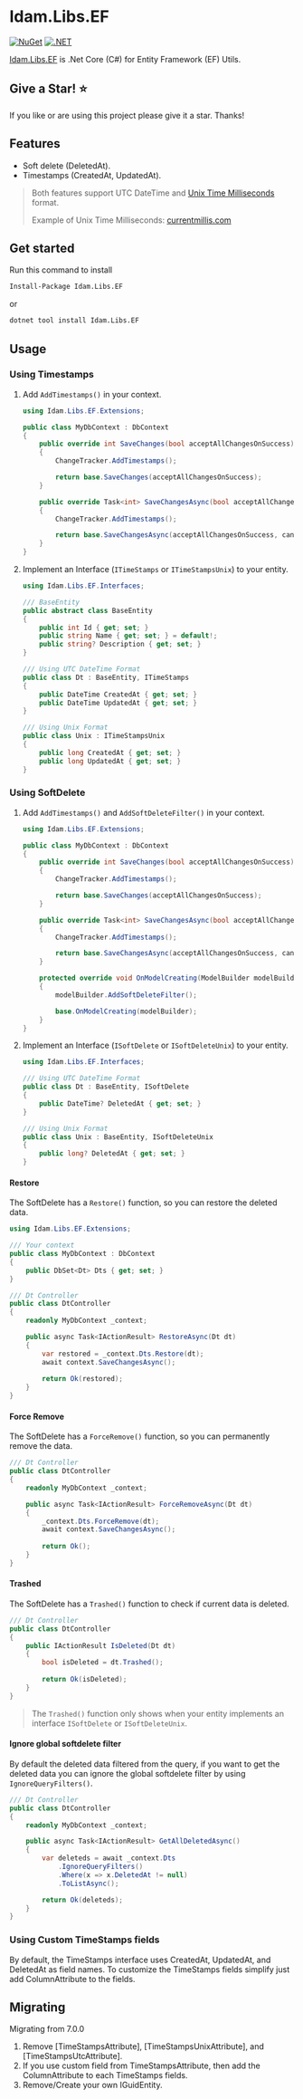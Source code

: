 # Idam.Libs.EF

[![NuGet](https://img.shields.io/nuget/v/Idam.Libs.EF.svg)](https://www.nuget.org/packages/Idam.Libs.EF) [![.NET](https://github.com/ronnygunawan/RG.RazorMail/actions/workflows/CI.yml/badge.svg)](https://github.com/idamachmadfaizin/Idam.Libs.EF/actions/workflows/test.yml)

[Idam.Libs.EF](https://github.com/idamachmadfaizin/Idam.Libs.EF) is .Net Core (C#) for Entity Framework (EF) Utils.

## Give a Star! :star:

If you like or are using this project please give it a star. Thanks!

## Features

- Soft delete (DeletedAt).
- Timestamps (CreatedAt, UpdatedAt).

>Both features support UTC DateTime and [Unix Time Milliseconds](https://learn.microsoft.com/en-us/dotnet/api/system.datetimeoffset.tounixtimemilliseconds?view=net-7.0) format.
>
>Example of Unix Time Milliseconds: [currentmillis.com](https://currentmillis.com)

## Get started

Run this command to install

```sh
Install-Package Idam.Libs.EF
```

or

```sh
dotnet tool install Idam.Libs.EF
```

## Usage

### Using Timestamps

1. Add `AddTimestamps()` in your context.

    ```cs
    using Idam.Libs.EF.Extensions;

    public class MyDbContext : DbContext
    {
        public override int SaveChanges(bool acceptAllChangesOnSuccess)
        {
            ChangeTracker.AddTimestamps();

            return base.SaveChanges(acceptAllChangesOnSuccess);
        }

        public override Task<int> SaveChangesAsync(bool acceptAllChangesOnSuccess, CancellationToken cancellationToken = default)
        {
            ChangeTracker.AddTimestamps();

            return base.SaveChangesAsync(acceptAllChangesOnSuccess, cancellationToken);
        }
    }
    ```

2. Implement an Interface (`ITimeStamps` or `ITimeStampsUnix`) to your entity.

    ```cs
    using Idam.Libs.EF.Interfaces;

    /// BaseEntity
    public abstract class BaseEntity
    {
        public int Id { get; set; }
        public string Name { get; set; } = default!;
        public string? Description { get; set; }
    }

    /// Using UTC DateTime Format
    public class Dt : BaseEntity, ITimeStamps
    {
        public DateTime CreatedAt { get; set; }
        public DateTime UpdatedAt { get; set; }
    }

    /// Using Unix Format
    public class Unix : ITimeStampsUnix
    {
        public long CreatedAt { get; set; }
        public long UpdatedAt { get; set; }
    }
    ```

### Using SoftDelete

1. Add `AddTimestamps()` and `AddSoftDeleteFilter()` in your context.

    ```cs
    using Idam.Libs.EF.Extensions;

    public class MyDbContext : DbContext
    {
        public override int SaveChanges(bool acceptAllChangesOnSuccess)
        {
            ChangeTracker.AddTimestamps();

            return base.SaveChanges(acceptAllChangesOnSuccess);
        }

        public override Task<int> SaveChangesAsync(bool acceptAllChangesOnSuccess, CancellationToken cancellationToken = default)
        {
            ChangeTracker.AddTimestamps();

            return base.SaveChangesAsync(acceptAllChangesOnSuccess, cancellationToken);
        }

        protected override void OnModelCreating(ModelBuilder modelBuilder)
        {
            modelBuilder.AddSoftDeleteFilter();

            base.OnModelCreating(modelBuilder);
        }
    }
    ```

2. Implement an Interface (`ISoftDelete` or `ISoftDeleteUnix`) to your entity.

    ```cs
    using Idam.Libs.EF.Interfaces;

    /// Using UTC DateTime Format
    public class Dt : BaseEntity, ISoftDelete
    {
        public DateTime? DeletedAt { get; set; }
    }

    /// Using Unix Format
    public class Unix : BaseEntity, ISoftDeleteUnix
    {
        public long? DeletedAt { get; set; }
    }
    ```

#### Restore

The SoftDelete has a `Restore()` function, so you can restore the deleted data.

```cs
using Idam.Libs.EF.Extensions;

/// Your context
public class MyDbContext : DbContext
{
    public DbSet<Dt> Dts { get; set; }
}

/// Dt Controller
public class DtController
{
    readonly MyDbContext _context;

    public async Task<IActionResult> RestoreAsync(Dt dt)
    {
        var restored = _context.Dts.Restore(dt);
        await context.SaveChangesAsync();
        
        return Ok(restored);
    }
}
```

#### Force Remove

The SoftDelete has a `ForceRemove()` function, so you can permanently remove the data.

```cs
/// Dt Controller
public class DtController
{
    readonly MyDbContext _context;

    public async Task<IActionResult> ForceRemoveAsync(Dt dt)
    {
        _context.Dts.ForceRemove(dt);
        await context.SaveChangesAsync();
        
        return Ok();
    }
}
```

#### Trashed

The SoftDelete has a `Trashed()` function to check if current data is deleted.

```cs
/// Dt Controller
public class DtController
{
    public IActionResult IsDeleted(Dt dt)
    {
        bool isDeleted = dt.Trashed();
        
        return Ok(isDeleted);
    }
}
```

> The `Trashed()` function only shows when your entity implements an interface `ISoftDelete` or `ISoftDeleteUnix`.

#### Ignore global softdelete filter

By default the deleted data filtered from the query, if you want to get the deleted data you can ignore the global softdelete filter by using `IgnoreQueryFilters()`.

```cs
/// Dt Controller
public class DtController
{
    readonly MyDbContext _context;

    public async Task<IActionResult> GetAllDeletedAsync()
    {
        var deleteds = await _context.Dts
            .IgnoreQueryFilters()
            .Where(x => x.DeletedAt != null)
            .ToListAsync();

        return Ok(deleteds);
    }
}
```

### Using Custom TimeStamps fields

By default, the TimeStamps interface uses CreatedAt, UpdatedAt, and DeletedAt as field names. To customize the TimeStamps fields simplify just add ColumnAttribute to the fields.

## Migrating

Migrating from 7.0.0

1. Remove [TimeStampsAttribute], [TimeStampsUnixAttribute], and [TimeStampsUtcAttribute].
2. If you use custom field from TimeStampsAttribute, then add the ColumnAttribute to each TimeStamps fields.
3. Remove/Create your own IGuidEntity.
